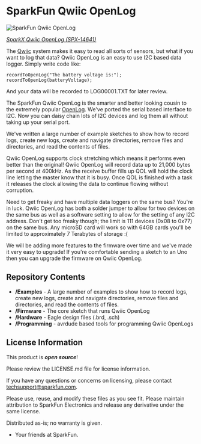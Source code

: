 SparkFun Qwiic OpenLog
========================================

![SparkFun Qwiic OpenLog](https://cdn.sparkfun.com//assets/parts/1/2/8/2/4/14641-Qwiic_OpenLog-01a.jpg)

[*SparkX Qwiic OpenLog (SPX-14641)*](https://www.sparkfun.com/products/14641)

The [Qwiic](https://www.sparkfun.com/qwiic) system makes it easy to read all sorts of sensors, but what if you want to log that data? Qwiic OpenLog is an easy to use I2C based data logger. Simply write code like:

    recordToOpenLog("The battery voltage is:");
    recordToOpenLog(batteryVoltage);

And your data will be recorded to LOG00001.TXT for later review. 

The SparkFun Qwiic OpenLog is the smarter and better looking cousin to the extremely popular [OpenLog](https://www.sparkfun.com/products/13712). We've ported the serial based interface to I2C. Now you can daisy chain lots of I2C devices and log them all without taking up your serial port.

We've written a large number of example sketches to show how to record logs, create new logs, create and navigate directories, remove files and directories, and read the contents of files. 

Qwiic OpenLog supports clock stretching which means it performs even better than the original! Qwiic OpenLog will record data up to 21,000 bytes per second at 400kHz. As the receive buffer fills up QOL will hold the clock line letting the master know that it is busy. Once QOL is finished with a task it releases the clock allowing the data to continue flowing without corruption.

Need to get freaky and have multiple data loggers on the same bus? You're in luck. Qwiic OpenLog has both a solder jumper to allow for two devices on the same bus as well as a software setting to allow for the setting of any I2C address. Don't get too freaky though; the limit is 111 devices (0x08 to 0x77) on the same bus. Any microSD card will work so with 64GB cards you'll be limited to approximately 7 Terabytes of storage :(

We will be adding more features to the firmware over time and we've made it very easy to upgrade! If you're comfortable sending a sketch to an Uno then you can upgrade the firmware on Qwiic OpenLog.

Repository Contents
-------------------

* **/Examples** - A large number of examples to show how to record logs, create new logs, create and navigate directories, remove files and directories, and read the contents of files.
* **/Firmware** - The core sketch that runs Qwiic OpenLog
* **/Hardware** - Eagle design files (.brd, .sch)
* **/Programming** - avrdude based tools for programming Qwiic OpenLogs

License Information
-------------------

This product is _**open source**_! 

Please review the LICENSE.md file for license information. 

If you have any questions or concerns on licensing, please contact techsupport@sparkfun.com.

Please use, reuse, and modify these files as you see fit. Please maintain attribution to SparkFun Electronics and release any derivative under the same license.

Distributed as-is; no warranty is given.

- Your friends at SparkFun.